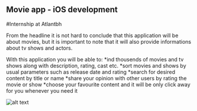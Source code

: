 ## Movie app - iOS development
#Internship at Atlantbh

From the headline it is not hard to conclude that this application will be about movies, but it is important to note that it will also provide informations about tv shows and actors. 

With this application you will be able to:
*ind thousends of movies and tv shows along with description, rating, cast etc.
*sort movies and shows by usual parameters such as release date and rating
*search for desired content by title or name
*share your opinion with other users by rating the movie or show
*choose your favourite content and it will be only click away for you whenever you need it


![alt text](https://workablehr.s3.amazonaws.com/uploads/account/logo/89402/large_ATLANTBH.png)
